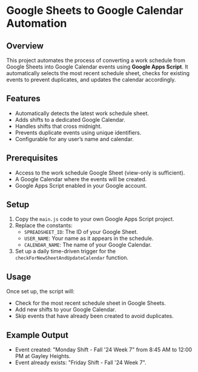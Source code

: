 # Google Sheets to Google Calendar Automation

## Overview
This project automates the process of converting a work schedule from Google Sheets into Google Calendar events using **Google Apps Script**. It automatically selects the most recent schedule sheet, checks for existing events to prevent duplicates, and updates the calendar accordingly.

## Features
- Automatically detects the latest work schedule sheet.
- Adds shifts to a dedicated Google Calendar.
- Handles shifts that cross midnight.
- Prevents duplicate events using unique identifiers.
- Configurable for any user’s name and calendar.

## Prerequisites
- Access to the work schedule Google Sheet (view-only is sufficient).
- A Google Calendar where the events will be created.
- Google Apps Script enabled in your Google account.

## Setup
1. Copy the `main.js` code to your own Google Apps Script project.
2. Replace the constants:
   - `SPREADSHEET_ID`: The ID of your Google Sheet.
   - `USER_NAME`: Your name as it appears in the schedule.
   - `CALENDAR_NAME`: The name of your Google Calendar.
3. Set up a daily time-driven trigger for the `checkForNewSheetAndUpdateCalendar` function.

## Usage
Once set up, the script will:
- Check for the most recent schedule sheet in Google Sheets.
- Add new shifts to your Google Calendar.
- Skip events that have already been created to avoid duplicates.

## Example Output
- Event created: "Monday Shift - Fall '24 Week 7" from 8:45 AM to 12:00 PM at Gayley Heights.
- Event already exists: "Friday Shift - Fall '24 Week 7".

